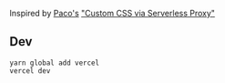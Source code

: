 Inspired by [Paco's](https://paco.sh) ["Custom CSS via Serverless Proxy"](https://paco.sh/blog/custom-css-via-proxy)

## Dev

```
yarn global add vercel
vercel dev
```
